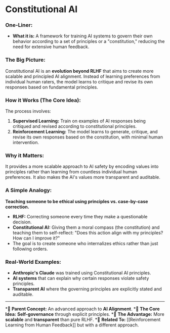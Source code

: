 # Constitutional AI

### One-Liner:
*   **What it is:** A framework for training AI systems to govern their own behavior according to a set of principles or a "constitution," reducing the need for extensive human feedback.

### The Big Picture:
Constitutional AI is an **evolution beyond RLHF** that aims to create more scalable and principled AI alignment. Instead of learning preferences from individual human raters, the model learns to critique and revise its own responses based on fundamental principles.

### How it Works (The Core Idea):
The process involves:
1.  **Supervised Learning:** Train on examples of AI responses being critiqued and revised according to constitutional principles.
2.  **Reinforcement Learning:** The model learns to generate, critique, and revise its own responses based on the constitution, with minimal human intervention.

### Why it Matters:
It provides a more scalable approach to AI safety by encoding values into principles rather than learning from countless individual human preferences. It also makes the AI's values more transparent and auditable.

### A Simple Analogy:
**Teaching someone to be ethical using principles vs. case-by-case correction.**
*   **RLHF:** Correcting someone every time they make a questionable decision.
*   **Constitutional AI:** Giving them a moral compass (the constitution) and teaching them to self-reflect: "Does this action align with my principles? How can I improve it?"
*   The goal is to create someone who internalizes ethics rather than just following orders.

### Real-World Examples:
*   **Anthropic's Claude** was trained using Constitutional AI principles.
*   **AI systems** that can explain why certain responses violate safety principles.
*   **Transparent AI** where the governing principles are explicitly stated and auditable.

---
*🌳 **Parent Concept:** An advanced approach to **AI Alignment**.
*📜 **The Core Idea:** **Self-governance** through explicit principles.
*🚀 **The Advantage:** More **scalable** and **transparent** than pure RLHF.
*🔗 **Related To:** [[Reinforcement Learning from Human Feedback]] but with a different approach.
